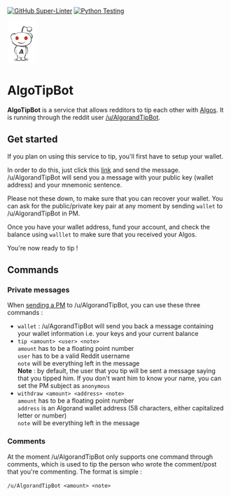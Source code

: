 [![GitHub Super-Linter](https://github.com/simonadi/AlgoTipBot/workflows/Lint%20Code%20Base/badge.svg)](https://github.com/marketplace/actions/super-linter)
[![Python Testing](https://github.com/simonadi/AlgoTipBot/actions/workflows/python-testing.yml/badge.svg?branch=master)](https://github.com/simonadi/AlgoTipBot/actions/workflows/python-testing.yml)

<img src="images/logo.png" alt="logo" height="100"/>  <h1>AlgoTipBot</h1>


**AlgoTipBot** is a service that allows redditors to tip each other with [Algos](https://www.algorand.com/). It is running through the reddit user [/u/AlgorandTipBot](https://www.reddit.com/user/AlgorandTipBot).

## Get started

If you plan on using this service to tip, you'll first have to setup your wallet.

In order to do this, just click this [link](https://www.reddit.com/message/compose/?to=AlgorandTipBot&subject=NewAccount&message=wallet) and send the message. /u/AlgorandTipBot will send you a message with your public key (wallet address) and your mnemonic sentence.

Please not these down, to make sure that you can recover your wallet. You can ask for the public/private key pair at any moment by sending `wallet` to /u/AlgorandTipBot in PM.

Once you have your wallet address, fund your account, and check the balance using `walllet` to make sure that you received your Algos.

You're now ready to tip !

## Commands

### Private messages

When [sending a PM](https://www.reddit.com/message/compose/?to=AlgorandTipBot) to /u/AlgorandTipBot, you can use these three commands :

 - `wallet` : /u/AgorandTipBot will send you back a message containing your wallet information i.e. your keys and your current balance
 - `tip <amount> <user> <note>` \
    `amount` has to be a floating point number\
    `user` has to be a valid Reddit username\
    `note` will be everything left in  the message\
    **Note** : by default, the user that you tip will be sent a message saying that you tipped him. If you don't want him to know your name, you can set the PM subject as `anonymous`
 - `withdraw <amount> <address> <note>` \
    `amount` has to be a floating point number\
    `address` is an Algorand wallet address (58 characters, either capitalized letter or number)\
    `note` will be everything left in the message

### Comments

At the moment /u/AlgorandTipBot only supports one command through comments, which is used to tip the person who wrote the comment/post that you're commenting. The format is simple :

`/u/AlgorandTipBot <amount> <note>`

